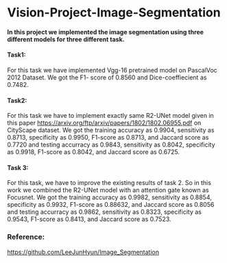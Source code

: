 # Vision-Project-Image-Segmentation

#### In this project we implemented the image segmentation using three different models for three different task.

#### Task1:

For this task we have implemented Vgg-16 pretrained model on PascalVoc 2012 Dataset. We got the F1- score of 0.8560 and Dice-coeffiecient as 0.7482.

#### Task2:

For this task we have to implement exactly same R2-UNet model given in this paper https://arxiv.org/ftp/arxiv/papers/1802/1802.06955.pdf on CityScape dataset. We got the training accuracy as 0.9904, sensitivity as 0.8713, specificity as 0.9950, F1-score as 0.8713, and Jaccard score as 0.7720 and testing accurracy as 0.9843, sensitivity as 0.8042, specificity as 0.9918, F1-score as 0.8042, and Jaccard score as 0.6725.

#### Task 3:

For this task, we have to improve the existing results of task 2. So in this work we combined the R2-UNet model with an attention gate known as Focusnet. We got the training accuracy as 0.9982, sensitivity as 0.8854, specificity as 0.9932, F1-score as 0.88632, and Jaccard score as 0.8056 and testing accurracy as 0.9862, sensitivity as 0.8323, specificity as 0.9543, F1-score as 0.8413, and Jaccard score as 0.7523.







### Reference:

https://github.com/LeeJunHyun/Image_Segmentation



